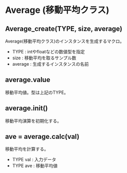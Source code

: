 # Average (移動平均クラス)

## Average_create(TYPE, size, average)

Average(移動平均クラス)のインスタンスを生成するマクロ。
* TYPE : intやfloatなどの数値型を指定
* size : 移動平均を取るサンプル数
* average : 生成するインスタンスの名前

## average.value
移動平均値。型は上記のTYPE。

## average.init()
移動平均演算を初期化する。

## ave = average.calc(val)
移動平均を計算する。
* TYPE val : 入力データ
* TYPE ave : 移動平均値
